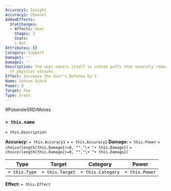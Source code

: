 ```yaml
---
Accuracy1: Insight
Accuracy2: Channel
AddedEffects:
  StatChanges:
  - Affects: User
    Stages: 3
    Stats:
    - Def
Attributes: {}
Category: Support
Damage1: ''
Damage2: ''
Description: The user covers itself in cotton puffs that severely reduce the impact
  of physical attacks.
Effect: Increase the User's Defense by 3.
Name: Cotton Guard
Power: 0
Target: Foe
Type: Grass
---
```


#PokeroleSRD/Moves

### `= this.name`
*`= this.Description`*

**Accuracy:** `= this.Accuracy1` + `= this.Accuracy2`
**Damage:** `= this.Power` `= choice(length(this.Damage1)=0, "","\+ "+ this.Damage1)` `= choice(length(this.Damage2)=0, "","\+ "+ this.Damage2)`

| Type          | Target          | Category          | Power          |
| ------------- | --------------- | ----------------  | -------------- |
| `= this.Type` | `= this.Target` | `= this.Category` | `= this.Power` | 

**Effect:** `= this.Effect`